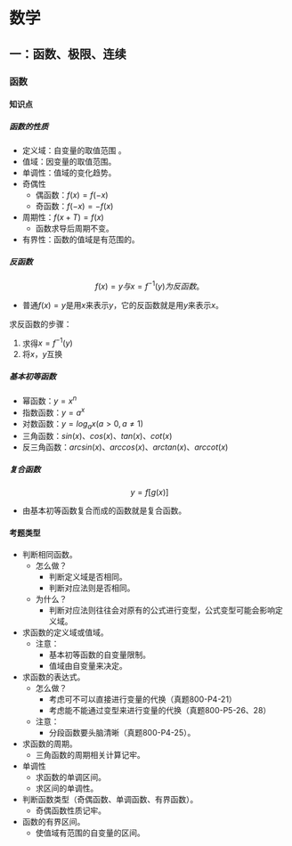 # 数学



## 一：函数、极限、连续



### 函数

#### 知识点



##### 函数的性质

* 定义域：自变量的取值范围 。
* 值域：因变量的取值范围。
* 单调性：值域的变化趋势。
* 奇偶性
    * 偶函数：$f(x) = f(-x)$
    * 奇函数：$f(-x) = -f(x)$
* 周期性：$f(x + T) = f(x)$
    * 函数求导后周期不变。
* 有界性：函数的值域是有范围的。



##### 反函数

$$
f(x) = y  与 x = f^{-1}(y)  为反函数。
$$

* 普通$f(x) = y$是用$x$来表示$y$，它的反函数就是用$y$来表示$x$。

求反函数的步骤：

1. 求得$x = f^{-1}(y)$
2. 将$x，y$互换



##### 基本初等函数

* 幂函数：$y = x^n$
* 指数函数：$y = a^x$
* 对数函数：$y = log_ax(a > 0,a \neq 1)$
* 三角函数：$sin(x)、cos(x)、tan(x)、cot(x)$
* 反三角函数：$arcsin(x)、arccos(x)、arctan(x)、arccot(x)$



##### 复合函数

$$
y = f[ g(x) ]
$$

* 由基本初等函数复合而成的函数就是复合函数。



#### 考题类型

* 判断相同函数。
    * 怎么做？
        * 判断定义域是否相同。
        * 判断对应法则是否相同。
    * 为什么？
        * 判断对应法则往往会对原有的公式进行变型，公式变型可能会影响定义域。
* 求函数的定义域或值域。
    * 注意：
        * 基本初等函数的自变量限制。
        * 值域由自变量来决定。
* 求函数的表达式。
    * 怎么做？
        * 考虑可不可以直接进行变量的代换（真题800-P4-21）
        * 考虑能不能通过变型来进行变量的代换（真题800-P5-26、28）
    * 注意：
        * 分段函数要头脑清晰（真题800-P4-25）。
* 求函数的周期。
    * 三角函数的周期相关计算记牢。
* 单调性
    * 求函数的单调区间。
    * 求区间的单调性。
* 判断函数类型（奇偶函数、单调函数、有界函数）。
    * 奇偶函数性质记牢。
* 函数的有界区间。
    * 使值域有范围的自变量的区间。













